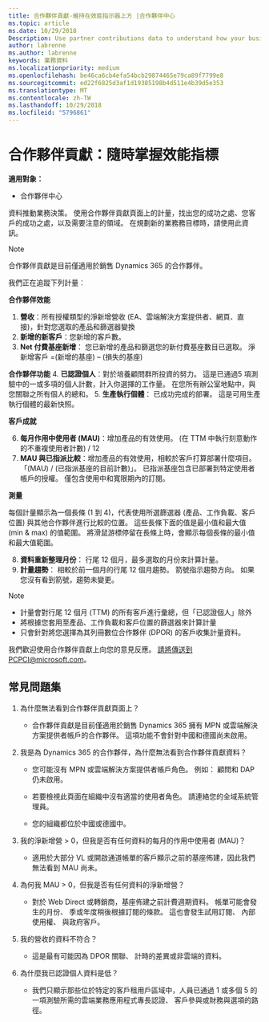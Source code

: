 ```yaml
---
title: 合作夥伴貢獻-維持在效能指示器上方 |合作夥伴中心
ms.topic: article
ms.date: 10/29/2018
Description: Use partner contributions data to understand how your business is growing and succeeding
author: labrenne
ms.author: labrenne
keywords: 業務資料
ms.localizationpriority: medium
ms.openlocfilehash: be46ca6cb4efa54bcb29874465e79ca89f7799e8
ms.sourcegitcommit: ed22f6825d3af1d19385198b4d511e4b39d5e353
ms.translationtype: MT
ms.contentlocale: zh-TW
ms.lasthandoff: 10/29/2018
ms.locfileid: "5796861"
---
```

# <a name="partner-contribution-stay-on-top-of-your-performance-indicators"></a>合作夥伴貢獻：隨時掌握效能指標

**適用對象：**
- 合作夥伴中心

資料推動業務決策。 使用合作夥伴貢獻頁面上的計量，找出您的成功之處、您客戶的成功之處，以及需要注意的領域。 在規劃新的業務務目標時，請使用此資訊。

>[!NOTE]
>合作夥伴貢獻是目前僅適用於銷售 Dynamics 365 的合作夥伴。

我們正在追蹤下列計量︰

**合作夥伴效能**

1. **營收**：所有授權類型的淨新增營收 (EA、雲端解決方案提供者、網頁、直接)，針對您選取的產品和篩選器變換
2. **新增的新客戶**：您新增的客戶數。
3. **Net 付費基座新增**： 您已新增的產品和篩選您的新付費基座數目已選取。  淨新增客戶 =(新增的基座) – (損失的基座) 

**合作夥伴功能**
4. **已認證個人**：對於培養顧問群所投資的努力。 這是已通過5 項測驗中的一或多項的個人計數，計入你選擇的工作量。 在您所有辦公室地點中，與您關聯之所有個人的總和。
5. **生產執行個體**： 已成功完成的部署。 這是可用生產執行個體的最新快照。

**客戶成就**

6.  **每月作用中使用者 (MAU)**：增加產品的有效使用。
(在 TTM 中執行刻意動作的不重複使用者計數) / 12
7. **MAU 與已指派比較**：增加產品的有效使用，相較於客戶打算部署什麼項目。 「(MAU) / (已指派基座的目前計數)」。 已指派基座包含已部署到特定使用者帳戶的授權。  僅包含使用中和寬限期內的訂閱。 


**測量**

每個計量顯示為一個長條 (1 到 4)，代表使用所選篩選器 (產品、工作負載、客戶位置) 與其他合作夥伴進行比較的位置。 這些長條下面的值是最小值和最大值 (min & max) 的值範圍。 將滑鼠游標停留在長條上時，會顯示每個長條的最小值和最大值範圍。  

8. **資料重新整理月份**： 行尾 12 個月，最多選取的月份來計算計量。
9. **計量趨勢**： 相較於前一個月的行尾 12 個月趨勢。 箭號指示趨勢方向。 如果您沒有看到箭號，趨勢未變更。

>[!NOTE] 
>- 計量會對行尾 12 個月 (TTM) 的所有客戶進行彙總，但「已認證個人」除外        
>- 將根據您套用至產品、工作負載和客戶位置的篩選器來計算計量
>- 只會針對將您選擇為其列冊數位合作夥伴 (DPOR) 的客戶收集計量資料。 

我們歡迎使用合作夥伴貢獻上向您的意見反應。 請將傳送到PCPCI@microsoft.com。  

## <a name="frequently-asked-questions"></a>常見問題集

1. 為什麼無法看到合作夥伴貢獻頁面上？
    - 合作夥伴貢獻是目前僅適用於銷售 Dynamics 365 擁有 MPN 或雲端解決方案提供者帳戶的合作夥伴。 這項功能不會針對中國和德國尚未啟用。
2. 我是為 Dynamics 365 的合作夥伴，為什麼無法看到合作夥伴貢獻資料？
      - 您可能沒有 MPN 或雲端解決方案提供者帳戶角色。 例如： 顧問和 DAP 仍未啟用。  
    - 若要檢視此頁面在組織中沒有適當的使用者角色。 請連絡您的全域系統管理員。

    - 您的組織都位於中國或德國中。

3. 我的淨新增營 > 0，但我是否有任何資料的每月的作用中使用者 (MAU)？
    - 適用於大部分 VL 或開啟通道帳單的客戶顯示之前的基座佈建，因此我們無法看到 MAU 尚未。

4.  為何我 MAU > 0，但我是否有任何資料的淨新增營？
    - 對於 Web Direct 或轉銷商，基座佈建之前計費週期資料。 帳單可能會發生的月份、 季或年度稍後根據訂閱的條款。 這也會發生試用訂閱、 內部使用權、 與政府客戶。
5.  我的營收的資料不符合？
    - 這是最有可能因為 DPOR 關聯、 計時的差異或非雲端的資料。
6.  為什麼我已認證個人資料是低？
    - 我們只顯示那些位於特定的客戶租用戶區域中，人員已通過 1 或多個 5 的一項測驗所需的雲端業務應用程式專長認證、 客戶參與或財務與選項的路徑。   